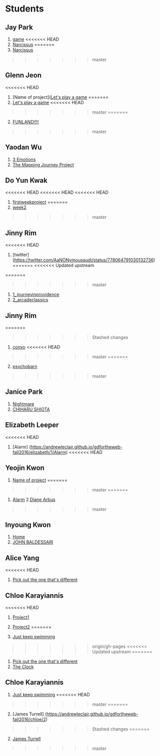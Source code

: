 # Students

## Jay Park

1. [game](https://andrewleclair.github.io/gdfortheweb-fall2016/jay/1/link.html)
<<<<<<< HEAD
2. [Narcissus](https://andrewleclair.github.io/gdfortheweb-fall2016/jay/2)
=======
2. [Narcissus](https://andrewleclair.github.io/gdfortheweb-fall2016/jay/2/index.html)
>>>>>>> master

## Glenn Jeon

<<<<<<< HEAD
1. [Name of project]([Let's play a game](github.com/andrewleclair/gdfortheweb-fall2016/glenn/1)
=======
1. [Let's play a game](https://andrewleclair.github.io/gdfortheweb-fall2016/glenn/1)
<<<<<<< HEAD
>>>>>>> master
=======
2. [FUNLAND!!!!](https://andrewleclair.github.io/gdfortheweb-fall2016/glenn)

>>>>>>> master

## Yaodan Wu

1. [3 Emotions](https://andrewleclair.github.io/gdfortheweb-fall2016/yaodan/1/homepage.html)
2. [The Mapping Journey Project](https://andrewleclair.github.io/gdfortheweb-fall2016/yaodan/2/hw2)

## Do Yun Kwak

<<<<<<< HEAD
<<<<<<< HEAD
<<<<<<< HEAD
1. [firstweekproject](https://www.google.com/maps/@41.824658,-71.411502,17z)
=======
1. [week2](file:///Users/DoYunKwak/gdfortheweb-fall2016/doyun/1/index.html)
>>>>>>> master

## Jinny Rim

<<<<<<< HEAD
1. [twitter] (https://twitter.com/AaNONymousaudi/status/778064791030132736)
=======
<<<<<<< Updated upstream

=======
>>>>>>> master
1. [1_journeyinprovidence](https://andrewleclair.github.io/gdfortheweb-fall2016/doyun/1/)
2. [2_arcadeclassics](https://andrewleclair.github.io/gdfortheweb-fall2016/doyun/2/)

## Jinny Rim

=======
>>>>>>> Stashed changes
1. [convo](https://andrewleclair.github.io/gdfortheweb-fall2016/jinny/1/title)
<<<<<<< HEAD

>>>>>>> master
=======
2. [psychobarn](https://andrewleclair.github.io/gdfortheweb-fall2016/jinny/2/index)
>>>>>>> master

## Janice Park

1. [Nightmare](https://andrewleclair.github.io/gdfortheweb-fall2016/janice/1/)
2. [CHIHARU SHIOTA](https://andrewleclair.github.io/gdfortheweb-fall2016/janice/2/)

## Elizabeth Leeper

<<<<<<< HEAD
1. [Alarm] (https://andrewleclair.github.io/gdfortheweb-fall2016/elizabeth/1/Alarm)
<<<<<<< HEAD

## Yeojin Kwon

1. [Name of project](#URL)
=======
>>>>>>> master
=======
1. [Alarm](https://andrewleclair.github.io/gdfortheweb-fall2016/elizabeth/1/Alarm)
2.[Diane Arbus](https://andrewleclair.github.io/gdfortheweb-fall2016/elizabeth/2/)
>>>>>>> master

## Inyoung Kwon

1. [Home](https://andrewleclair.github.io/gdfortheweb-fall2016/inyoung/1/)
2. [JOHN BALDESSARI](https://andrewleclair.github.io/gdfortheweb-fall2016/inyoung/2/)

## Alice Yang

<<<<<<< HEAD
1. [Pick out the one that's different](#https://andrewleclair.github.io/gdfortheweb-fall2016/alice/1/)

## Chloe Karayiannis

<<<<<<< HEAD
1. [Project1](file:///Volumes/4016012332/RISD%202016-17/FALL%202016/DESIGN%20WEB/gdfortheweb-fall2016/chloe/1/JustKeepClicking/Project1.html)

2. [Project2](
file:///Volumes/4016012332/RISD%202016-17/FALL%202016/DESIGN%20WEB/gdfortheweb-fall2016/chloe/2/index.html)
=======
1. [Just keep swimming](https://andrewleclair.github.io/gdfortheweb-fall2016/chloe/1)
>>>>>>> origin/gh-pages
<<<<<<< Updated upstream
=======
1. [Pick out the one that's different](https://andrewleclair.github.io/gdfortheweb-fall2016/alice/1/index.html)
2. [The Clock](https://andrewleclair.github.io/gdfortheweb-fall2016/alice/2/)

## Chloe Karayiannis

1. [Just keep swimming](https://andrewleclair.github.io/gdfortheweb-fall2016/chloe/1)
<<<<<<< HEAD
>>>>>>> master
=======

2. [James Turrell] (https://andrewleclair.github.io/gdfortheweb-fall2016/chloe/2)
>>>>>>> Stashed changes
=======
2. [James Turrell](https://andrewleclair.github.io/gdfortheweb-fall2016/chloe/2)
>>>>>>> master
